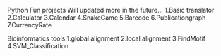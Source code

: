 Python Fun projects
Will updated more in the future...
1.Basic translator
2.Calculator
3.Calendar
4.SnakeGame
5.Barcode
6.Publicationgraph
7.CurrencyRate

Bioinformatics tools
1.global alignment
2.local alignment
3.FindMotif
4.SVM_Classification
